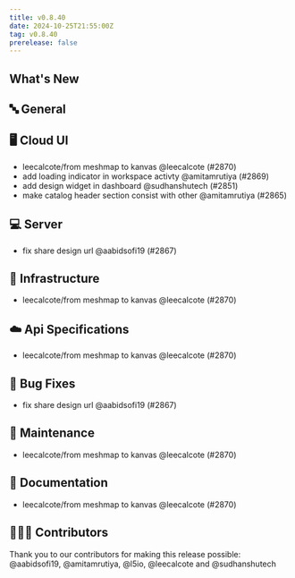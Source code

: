 ```yaml
---
title: v0.8.40
date: 2024-10-25T21:55:00Z
tag: v0.8.40
prerelease: false
---
```


## What's New
## 🔤 General
## 🖥 Cloud UI

- leecalcote/from meshmap to kanvas @leecalcote (#2870)
- add loading indicator in workspace activty @amitamrutiya (#2869)
- add design widget in dashboard @sudhanshutech (#2851)
- make catalog header section consist with other @amitamrutiya (#2865)

## 💻 Server

- fix share design url @aabidsofi19 (#2867)

## 🦴 Infrastructure

- leecalcote/from meshmap to kanvas @leecalcote (#2870)

## ☁️ Api Specifications

- leecalcote/from meshmap to kanvas @leecalcote (#2870)

## 🐛 Bug Fixes

- fix share design url @aabidsofi19 (#2867)

## 🧰 Maintenance

- leecalcote/from meshmap to kanvas @leecalcote (#2870)

## 📖 Documentation

- leecalcote/from meshmap to kanvas @leecalcote (#2870)

## 👨🏽‍💻 Contributors

Thank you to our contributors for making this release possible:
@aabidsofi19, @amitamrutiya, @l5io, @leecalcote and @sudhanshutech

